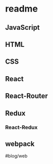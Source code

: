 # readme
## JavaScript
## HTML
## CSS
## React
## React-Router
## Redux
### React-Redux
## webpack
#blog/web
